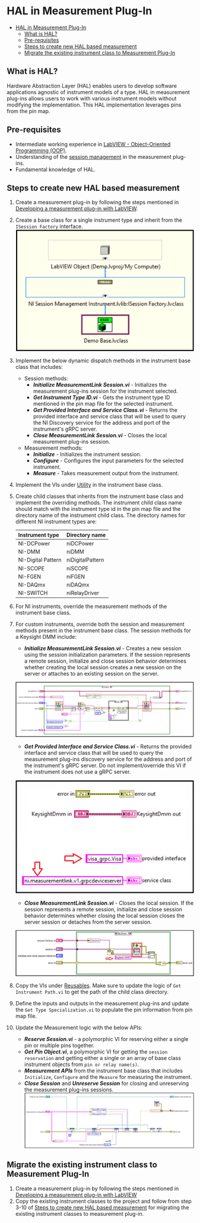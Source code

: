 # HAL in Measurement Plug-In

- [HAL in Measurement Plug-In](#hal-in-measurement-plug-in)
  - [What is HAL?](#what-is-hal)
  - [Pre-requisites](#pre-requisites)
  - [Steps to create new HAL based measurement](#steps-to-create-new-hal-based-measurement)
  - [Migrate the existing instrument class to Measurement Plug-In](#migrate-the-existing-instrument-class-to-measurement-plug-in)

## What is HAL?

Hardware Abstraction Layer (HAL) enables users to develop software applications agnostic of instrument models of a type. HAL in measurement plug-ins allows users to work with various instrument models without modifying the implementation. This HAL implementation leverages pins from the pin map.

## Pre-requisites

- Intermediate working experience in [LabVIEW - Object-Oriented Programming (OOP)](https://www.ni.com/en/support/documentation/supplemental/06/labview-object-oriented-programming--the-decisions-behind-the-de.html).
- Understanding of the [session management](https://www.ni.com/docs/en-US/bundle/measurementplugins/page/session-management.html) in the measurement plug-ins.
- Fundamental knowledge of HAL.

## Steps to create new HAL based measurement

1. Create a measurement plug-in by following the steps mentioned in [Developing a measurement plug-in with LabVIEW](https://github.com/ni/measurement-plugin-labview?tab=readme-ov-file#developing-a-labview-measurement).
2. Create a base class for a single instrument type and inherit from the `ISession Factory` interface.
    ![Session Factory Inheritance](<HAL Images/Session Factory Inheritance.png>)
3. Implement the below dynamic dispatch methods in the instrument base class that includes:
    - Session methods:
      - ***Initialize MeasurementLink Session.vi*** - Initializes the measurement plug-ins session for the instrument selected.
      - ***Get Instrument Type ID.vi*** - Gets the instrument type ID mentioned in the pin map file for the selected instrument.
      - ***Get Provided Interface and Service Class.vi*** - Returns the provided interface and service class that will be used to query the NI Discovery service for the address and port of the instrument's gRPC server.
      - ***Close MeasurementLink Session.vi*** - Closes the local measurement plug-ins session.
    - Measurement methods:
      - ***Initialize*** - Initializes the instrument session.
      - ***Configure*** - Configures the input parameters for the selected instrument.
      - ***Measure*** - Takes measurement output from the instrument.
4. Implement the VIs under [Utility](https://github.com/NI-Measurement-Plug-Ins/abstraction-layer-labview/tree/main/Source/HAL%20Implementation/HAL/Instruments/DMM_Base/Utility) in the instrument base class.
5. Create child classes that inherits from the instrument base class and implement the overriding methods. The instrument child class name should match with the instrument type id in the pin map file and the directory name of the instrument child class. The directory names for different NI instrument types are:

   Instrument type | Directory name
   --- | ---
   NI-DCPower | niDCPower
   NI-DMM | niDMM
   NI-Digital Pattern | niDigitalPattern
   NI-SCOPE | niSCOPE
   NI-FGEN | niFGEN
   NI-DAQmx | niDAQmx
   NI-SWITCH | niRelayDriver
6. For NI instruments, override the measurement methods of the instrument base class.
7. For custom instruments, override both the session and measurement methods present in the instrument base class. The session methods for a Keysight DMM include:
    - ***Initialize MeasurementLink Session.vi*** - Creates a new session using the session initialization parameters. If the session represents a remote session, initialize and close session behavior determines whether creating the local session creates a new session on the server or attaches to an existing session on the server.

    ![Initialize MeasurementLink Session](<HAL Images/KeysightDmm Initialize MeasurementLink Session.png>)

    - ***Get Provided Interface and Service Class.vi*** - Returns the provided interface and service class that will be used to query the measurement plug-ins discovery service for the address and port of the instrument's gRPC server. Do not implement/override this VI if the instrument does not use a gRPC server.

    ![Get Provided Interface and Service Class](<HAL Images/KeysightDmm Get Provided Interface and Service Class.png>)

    - ***Close MeasurementLink Session.vi*** - Closes the local session. If the session represents a remote session, initialize and close session behavior determines whether closing the local session closes the server session or detaches from the server session.

    ![Close MeasurementLink Session](<HAL Images/KeysightDmm Close MeasurementLink Session.png>)

8. Copy the VIs under [Reusables](https://github.com/NI-Measurement-Plug-Ins/abstraction-layer-labview/tree/main/Source/HAL%20Implementation/HAL/Reusables). Make sure to update the logic of `Get Instrument Path.vi` to get the path of the child class directory.
9. Define the inputs and outputs in the measurement plug-ins and update the `Get Type Specialization.vi` to populate the pin information from pin map file.
10. Update the Measurement logic with the below APIs:
    - ***Reserve Session.vi*** - a polymorphic VI for reserving either a single pin or multiple pins together.
    - ***Get Pin Object.vi***, a polymorphic VI for getting the `session reservation` and getting either a single or an array of base class instrument objects from `pin or relay name(s)`.
    - ***Measurement APIs*** from the instrument base class that includes `Initialize`, `Configure` and the `Measure` for measuring the instrument.
    - ***Close Session*** and ***Unreserve Session*** for closing and unreserving the measurement plug-ins sessions.
    ![Measurement Logic](<HAL Images/Measurement Logic.png>)

## Migrate the existing instrument class to Measurement Plug-In

1. Create a measurement plug-in by following the steps mentioned in [Developing a measurement plug-in with LabVIEW](https://github.com/ni/measurement-plugin-labview?tab=readme-ov-file#developing-a-labview-measurement)
2. Copy the existing instrument classes to the project and follow from step 3-10 of [Steps to create new HAL based measurement](#steps-to-create-new-hal-based-measurement) for migrating the existing instrument classes to measurement plug-in.
